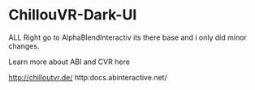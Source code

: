 # ChillouVR-Dark-UI

ALL Right go to AlphaBlendInteractiv its there base and i only did minor changes.

Learn more about ABI and CVR here

http://chilloutvr.de/
http:docs.abinteractive.net/
